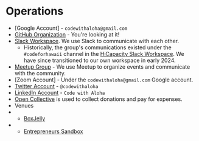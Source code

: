 # Operations

- [Google Account] - `codewithaloha@gmail.com`
- [GitHub Organization](https://github.com/CodeWithAloha) - You're looking at it!
- [Slack Workspace](codewithaloha.slack.com). We use Slack to communicate with each other.
  - Historically, the group's communications existed under the `#codeforhawaii` channel in the [HiCapacity Slack Workspace](hicapacity.slack.com). We have since transitioned to our own workspace in early 2024.
- [Meetup Group](https://www.meetup.com/code-with-aloha/) - We use Meetup to organize events and communicate with the community.
- [Zoom Account] - Under the `codewithaloha@gmail.com` Google account.
- [Twitter Account](https://twitter.com/codewithaloha) - `@codewithaloha`
- [LinkedIn Account](https://www.linkedin.com/company/code-with-aloha/) - `Code with Aloha`
- [Open Collective](https://opencollective.com/code-with-aloha) is used to collect donations and pay for expenses.
- Venues
- - [BoxJelly](https://www.theboxjelly.com/)
- - [Entrepreneurs Sandbox](https://sandboxhawaii.org/)
